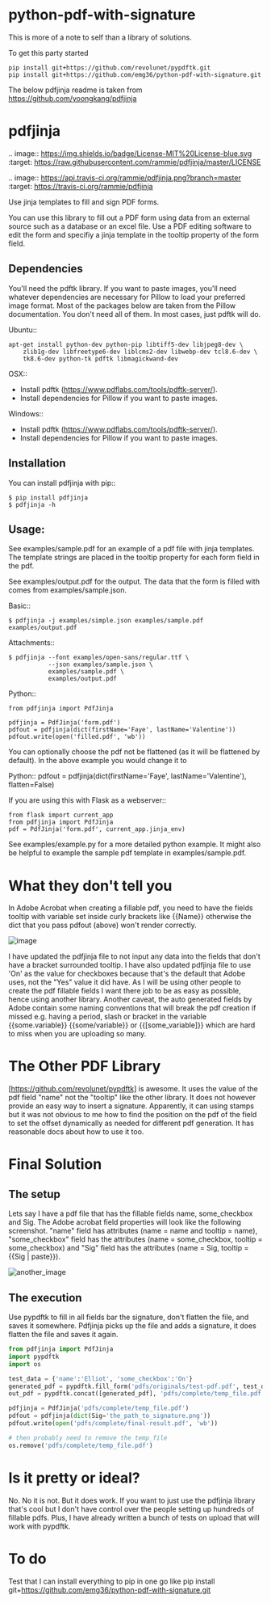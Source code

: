 # python-pdf-with-signature

This is more of a note to self than a library of solutions.

To get this party started

```
pip install git+https://github.com/revolunet/pypdftk.git
pip install git+https://github.com/emg36/python-pdf-with-signature.git
```


The below pdfjinja readme is taken from https://github.com/yoongkang/pdfjinja

pdfjinja
========

.. image:: https://img.shields.io/badge/License-MIT%20License-blue.svg
  :target: https://raw.githubusercontent.com/rammie/pdfjinja/master/LICENSE

.. image:: https://api.travis-ci.org/rammie/pdfjinja.png?branch=master
  :target: https://travis-ci.org/rammie/pdfjinja


Use jinja templates to fill and sign PDF forms.

You can use this library to fill out a PDF form using data from an external
source such as a database or an excel file. Use a PDF editing software to edit
the form and specifiy a jinja template in the tooltip property of the form
field.


Dependencies
------------

You'll need the pdftk library. If you want to paste images, you'll need whatever
dependencies are necessary for Pillow to load your preferred image format.
Most of the packages below are taken from the Pillow documentation. You don't
need all of them. In most cases, just pdftk will do.


Ubuntu::

    apt-get install python-dev python-pip libtiff5-dev libjpeg8-dev \
        zlib1g-dev libfreetype6-dev liblcms2-dev libwebp-dev tcl8.6-dev \
        tk8.6-dev python-tk pdftk libmagickwand-dev


OSX::

  * Install pdftk (https://www.pdflabs.com/tools/pdftk-server/).
  * Install dependencies for Pillow if you want to paste images.


Windows::

  * Install pdftk (https://www.pdflabs.com/tools/pdftk-server/).
  * Install dependencies for Pillow if you want to paste images.


Installation
------------

You can install pdfjinja with pip::

    $ pip install pdfjinja
    $ pdfjinja -h


Usage:
------

See examples/sample.pdf for an example of a pdf file with jinja templates.
The template strings are placed in the tooltip property for each form field
in the pdf.

See examples/output.pdf for the output. The data that the form is filled with
comes from examples/sample.json.


Basic::


    $ pdfjinja -j examples/simple.json examples/sample.pdf examples/output.pdf

Attachments::

    $ pdfjinja --font examples/open-sans/regular.ttf \
               --json examples/sample.json \
               examples/sample.pdf \
               examples/output.pdf


Python::

    from pdfjinja import PdfJinja

    pdfjinja = PdfJinja('form.pdf')
    pdfout = pdfjinja(dict(firstName='Faye', lastName='Valentine'))
    pdfout.write(open('filled.pdf', 'wb'))

You can optionally choose the pdf not be flattened (as it will be flattened by default). In the above example you would change it to 

Python::
    pdfout = pdfjinja(dict(firstName='Faye', lastName='Valentine'), flatten=False)

If you are using this with Flask as a webserver::

    from flask import current_app
    from pdfjinja import PdfJinja
    pdf = PdfJinja('form.pdf', current_app.jinja_env)


See examples/example.py for a more detailed python example. It might also be
helpful to example the sample pdf template in examples/sample.pdf.


What they don't tell you
========================

In Adobe Acrobat when creating a fillable pdf, you need to have the fields tooltip with variable set inside curly brackets like {{Name}} otherwise the dict that you pass pdfout (above) won't render correctly. 

![image](https://github.com/emg36/python-pdf-with-signature/blob/master/Screen%20Shot%202019-02-21%20at%2012.10.04%20PM.png)

I have updated the pdfjinja file to not input any data into the fields that don't have a bracket surrounded tooltip. 
I have also updated pdfjinja file to use 'On' as the value for checkboxes because that's the default that Adobe uses, not the "Yes" value it did have. As I will be using other people to create the pdf fillable fields I want there job to be as easy as possible, hence using another library. Another caveat, the auto generated fields by Adobe contain some naming conventions that will break the pdf creation if missed e.g. having a period, slash or bracket in the variable {{some.variable}} {{some/variable}} or {{[some_variable]}} which are hard to miss when you are uploading so many. 


The Other PDF Library
=====================

[https://github.com/revolunet/pypdftk] is awesome. It uses the value of the pdf field "name" not the "tooltip" like the other library. It does not however provide an easy way to insert a signature. Apparently, it can using stamps but it was not obvious to me how to find the position on the pdf of the field to set the offset dynamically as needed for different pdf generation. It has reasonable docs about how to use it too.


Final Solution
==============

The setup
---------
Lets say I have a pdf file that has the fillable fields name, some_checkbox and Sig. The Adobe acrobat field properties will look like the following screenshot. "name" field has attributes (name = name and tooltip = name), "some_checkbox" field has the attributes (name = some_checkbox, tooltip = some_checkbox) and "Sig" field has the attributes (name = Sig, tooltip = {{Sig | paste}}).

![another_image](https://github.com/emg36/python-pdf-with-signature/blob/master/Screen%20Shot%202019-02-21%20at%2012.43.23%20PM.png)

The execution
-------------
Use pypdftk to fill in all fields bar the signature, don't flatten the file, and saves it somewhere. Pdfjinja picks up the file and adds a signature, it does flatten the file and saves it again.

```python
from pdfjinja import PdfJinja
import pypdftk
import os

test_data = {'name':'Elliot', 'some_checkbox':'On'}
generated_pdf = pypdftk.fill_form('pdfs/originals/test-pdf.pdf', test_data, flatten=False)
out_pdf = pypdftk.concat([generated_pdf], 'pdfs/complete/temp_file.pdf')

pdfjinja = PdfJinja('pdfs/complete/temp_file.pdf')
pdfout = pdfjinja(dict(Sig='the_path_to_signature.png'))
pdfout.write(open('pdfs/complete/final-result.pdf', 'wb'))

# then probably need to remove the temp_file
os.remove('pdfs/complete/temp_file.pdf')
```


Is it pretty or ideal?
======================

No. No it is not. But it does work. If you want to just use the pdfjinja library that's cool but I don't have control over the people setting up hundreds of fillable pdfs. Plus, I have already written a bunch of tests on upload that will work with pypdftk.


To do
=====

Test that I can install everything to pip in one go like pip install git+https://github.com/emg36/python-pdf-with-signature.git
